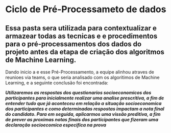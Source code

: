 # Ciclo de Pré-Processameto de dados

## Essa pasta sera utilizada para contextualizar e armazear todas as tecnicas e e procedimentos para o pré-processamentos dos dados do projeto antes da etapa de criação dos algoritmos de Machine Learning.

Dando inicio a e esse Pré-Processamento, a equipe alinhou atraves de reunioes via teams, o que seria analisado com os algoritimos de Machine Learning, e a seguinte conclusão foi encontrada: 

***Utilizaremos as respostas dos questionarios socioeconomicos dos participantes para inicialmente realizar uma analise prescritiva, a fim de entender tudo que já aconteceu em relação a situação socioeconomica dos participantes e como determinadas respostas impactam a nota final do candidato. Para em seguida, aplicarmos uma vissão preditiva, a fim de prever as proximas notas finais dos participantes que fizeram uma declaração socioecomica especifica na prova***

